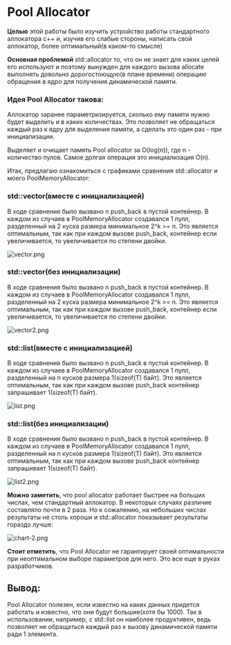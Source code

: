 # Pool Allocator #

**Целью** этой работы было изучить устройство работы стандартного аллокатора с++ и, изучив его слабые стороны, написать свой аллокатор, более оптимальный(в каком-то смысле)

**Основная проблемой** std::allocator то, что он не знает для каких целей его используют и поэтому вынужден для каждого вызова allocate выполнять довольно дорогостоющую(в плане времени) операцию обращения в ядро для получения динамической памяти. 

### **Идея** Pool Allocator такова:

Аллокатор заранее параметризируется, сколько ему памяти нужно будет выделить и в каких количествах.
Это позволяет не обращаться каждый раз к ядру для выделения памяти, а сделать это один раз - при инициализации.

Выделяет и очищает память Pool allocator за O(log(n)), где n - количество пулов. Самое долгая операция это инициализация O(n).

Итак, предлагаю ознакомиться с графиками сравнения std::allocator и моего PoolMemoryAllocator:

### std::vector(вместе с инициализацией) ###
В ходе сравнения было вызвано n push_back в пустой контейнер.
В каждом из случаев в PoolMemoryAllocator создавался 1 пулл, разделенный на 2 куска размера минимальное 2^k >= n.
Это является оптимальным, так как при каждом вызове push_back, контейнер если увеличивается, то увеличивается по степени двойки.

![vector.png](images/vector.png)

### std::vector(без инициализации) ###
В ходе сравнения было вызвано n push_back в пустой контейнер.
В каждом из случаев в PoolMemoryAllocator создавался 1 пулл, разделенный на 2 куска размера минимальное 2^k >= n.
Это является оптимальным, так как при каждом вызове push_back, контейнер если увеличивается, то увеличивается по степени двойки.

![vector2.png](images/vector2.png)

### std::list(вместе с инициализацией) ###
В ходе сравнения было вызвано n push_back в пустой контейнер.
В каждом из случаев в PoolMemoryAllocator создавался 1 пулл, разделенный на n кусков размера 1(sizeof(T) байт).
Это является оптимальным, так как при каждом вызове push_back контейнер запрашивает 1(sizeof(T) байт).

![list.png](images/list.png)

### std::list(без инициализации) ###
В ходе сравнения было вызвано n push_back в пустой контейнер.
В каждом из случаев в PoolMemoryAllocator создавался 1 пулл, разделенный на n кусков размера 1(sizeof(T) байт).
Это является оптимальным, так как при каждом вызове push_back контейнер запрашивает 1(sizeof(T) байт).

![list2.png](images/list2.png)

**Можно заметить**, что pool allocator работает быстрее на больших числах, чем стандартный аллокатор. В некоторых случаях различие составляло почти в 2 раза. Но к сожалению, на небольших числах результаты не столь хороши и std::allocator показывает результаты гораздо лучше:

![chart-2.png](images/chart-2.png)

**Стоит отметить**, что Pool Allocator не гарантирует своей оптимальности при неоптимальном выборе параметров для него. Это все еще в руках разработчиков.

## **Вывод:**

Pool Allocator полезен, если известно на каких данных придется работать и известно, что они будут большие(хотя бы 1000). Так в использовании, например, с std::list он наиболее 
продуктивен, ведь позволяет не обращаться каждый раз к вызову динамической памяти ради 1 элемента. 
